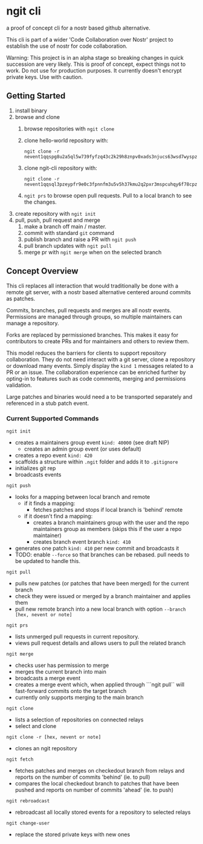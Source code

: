 # ngit cli

a proof of concept cli for a nostr based github alternative.

This cli is part of a wider 'Code Collaboration over Nostr' project to establish the use of nostr for code collaboration.

Warning: This project is in an alpha stage so breaking changes in quick succession are very likely. This is proof of concept, expect things not to work. Do not use for production purposes. It currently doesn't encrypt private keys. Use with caution.

## Getting Started

1. install binary
1. browse and clone
    1. browse repositories with ```ngit clone```
    1. clone hello-world repository with:

        ```
        ngit clone -r nevent1qqspg8u2a5ql5w739fyfzq43c2k29h8znpv0xads3njucs63wsd7wyspz3mhxue69uhhyetvv9ujuerpd46hxtnfduu6qm7j
        ```
    1. clone ngit-cli repository with:

        ```
        ngit clone -r nevent1qqsql3pzeypfr9e0c3fpnnfm3u5v5h37kmu2q2pxr3mspcuhqy6f78cpz3mhxue69uhhyetvv9ujuerpd46hxtnfduq3qamnwvaz7tmwdaehgu3wwa5kuegm87gy2
        ```
    1. ```ngit prs``` to browse open pull requests. Pull to a local branch to see the changes.
1. create repository with ```ngit init```
1. pull, push, pull request and merge
    1. make a branch off main / master.
    1. commit with standard ```git``` command
    1. publish branch and raise a PR with ```ngit push```
    1. pull branch updates with ```ngit pull```
    1. merge pr with ```ngit merge``` when on the selected branch

## Concept Overview

This cli replaces all interaction that would traditionally be done with a remote git server, with a nostr based alternative centered around commits as patches.

Commits, branches, pull requests and merges are all nostr events. Permissions are managed through groups, so multiple maintainers can manage a repository.

Forks are replaced by permissioned branches. This makes it easy for contributors to create PRs and for maintainers and others to review them.

This model reduces the barriers for clients to support repository collaboration. They do not need interact with a git server, clone a repository or download many events. Simply display the `kind 1` messages related to a PR or an issue. The collaboration experience can be enriched further by opting-in to features such as code comments, merging and permissions validation.

Large patches and binaries would need a to be transported separately and referenced in a stub patch event.

### Current Supported Commands
```ngit init```
* creates a maintainers group event `kind: 40000` (see draft NIP)
    * creates an admin group event (or uses default) 
* creates a repo event `kind: 420`
* scaffolds a structure within `.ngit` folder and adds it to `.gitignore`
* initializes git rep
* broadcasts events

```ngit push```
* looks for a mapping between local branch and remote
    * if it finds a mapping:
        * fetches patches and stops if local branch is 'behind' remote
    * if it doesn't find a mapping:
        * creates a branch maintainers group with the user and the repo maintainers group as members (skips this if the user a repo maintainer)
        * creates branch event branch `kind: 410`
* generates one patch `kind: 410` per new commit and broadcasts it
* TODO: enable ```--force``` so that branches can be rebased. pull needs to be updated to handle this.

```ngit pull```
* pulls new patches (or patches that have been merged) for the current branch
* check they were issued or merged by a branch maintainer and applies them
* pull new remote branch into a new local branch with option ```--branch [hex, nevent or note]``` 

```ngit prs```
* lists unmerged pull requests in current repository.
* views pull request details and allows users to pull the related branch

```ngit merge```
* checks user has permission to merge
* merges the current branch into main
* broadcasts a merge event
* creates a merge event which, when applied through ```ngit pull`` will fast-forward commits onto the target branch
* currently only supports merging to the main branch

```ngit clone```
* lists a selection of repositories on connected relays
* select and clone

```ngit clone -r [hex, nevent or note]```
* clones an ngit repository 

```ngit fetch```
* fetches patches and merges on checkedout branch from relays and reports on the number of commits 'behind' (ie. to pull)
* compares the local checkedout branch to patches that have been pushed and reports on number of commits 'ahead' (ie. to push)

```ngit rebroadcast```
* rebroadcast all locally stored events for a repository to selected relays

```ngit change-user```
* replace the stored private keys with new ones
